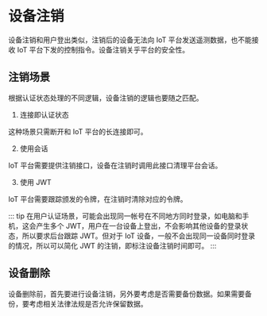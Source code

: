# 设备注销

设备注销和用户登出类似，注销后的设备无法向 IoT 平台发送遥测数据，也不能接收 IoT 平台下发的控制指令。设备注销关乎平台的安全性。

## 注销场景

根据认证状态处理的不同逻辑，设备注销的逻辑也要随之匹配。

1. 连接即认证状态

这种场景只需断开和 IoT 平台的长连接即可。

2. 使用会话

IoT 平台需要提供注销接口，设备在注销时调用此接口清理平台会话。

3. 使用 JWT

IoT 平台需要跟踪颁发的令牌，在注销时清除对应的令牌。

::: tip
在用户认证场景，可能会出现同一帐号在不同地方同时登录，如电脑和手机，这会产生多个 JWT，用户在一台设备上登出，不会影响其他设备的登录状态，所以要求后台跟踪 JWT。但对于 IoT 设备，一般不会出现同一设备同时登录的情况，所以可以简化 JWT 的注销，即标注设备注销时间即可。
:::

## 设备删除

设备删除前，首先要进行设备注销，另外要考虑是否需要备份数据。如果需要备份，要考虑相关法律法规是否允许保留数据。